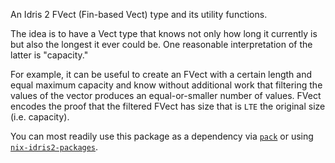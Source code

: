 
An Idris 2 FVect (Fin-based Vect) type and its utility functions.

The idea is to have a Vect type that knows not only how long it currently is but also the longest it ever could be. One reasonable interpretation of the latter is "capacity."

For example, it can be useful to create an FVect with a certain length and equal maximum capacity and know without additional work that filtering the values of the vector produces an equal-or-smaller number of values. FVect encodes the proof that the filtered FVect has size that is `LTE` the original size (i.e. capacity).

You can most readily use this package as a dependency via [`pack`](https://github.com/stefan-hoeck/idris2-pack) or using
[`nix-idris2-packages`](https://github.com/mattpolzin/nix-idris2-packages).
